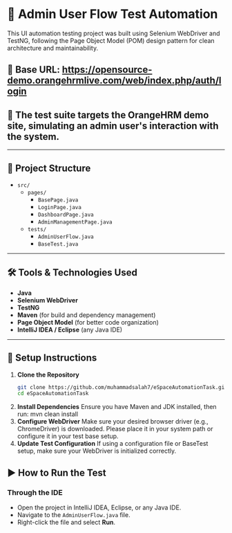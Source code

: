 # 🧪 Admin User Flow Test Automation
This UI automation testing project was built using Selenium WebDriver and TestNG, following the Page Object Model (POM) design pattern for clean architecture and maintainability.
## 🔗 Base URL: https://opensource-demo.orangehrmlive.com/web/index.php/auth/login
## 🧡 The test suite targets the OrangeHRM demo site, simulating an admin user's interaction with the system.

---
## 📁 Project Structure

- `src/`
  - `pages/`
    - `BasePage.java`
    - `LoginPage.java`
    - `DashboardPage.java`
    - `AdminManagementPage.java`
  - `tests/`
    - `AdminUserFlow.java`
    - `BaseTest.java`

---

## 🛠 Tools & Technologies Used

- **Java**
- **Selenium WebDriver**
- **TestNG**
- **Maven** (for build and dependency management)
- **Page Object Model** (for better code organization)
- **IntelliJ IDEA / Eclipse** (any Java IDE)

---

## 🚀 Setup Instructions

1. **Clone the Repository**
   ```bash
   git clone https://github.com/muhammadsalah7/eSpaceAutomationTask.git
   cd eSpaceAutomationTask
2. **Install Dependencies**
    Ensure you have Maven and JDK installed, then run: mvn clean install
3. **Configure WebDriver**
    Make sure your desired browser driver (e.g., ChromeDriver) is downloaded.
    Please place it in your system path or configure it in your test base setup.
4. **Update Test Configuration**
    If using a configuration file or BaseTest setup, make sure your WebDriver is initialized correctly.

## ▶️ How to Run the Test
### Through the IDE
- Open the project in IntelliJ IDEA, Eclipse, or any Java IDE.
- Navigate to the `AdminUserFlow.java` file.
- Right-click the file and select **Run**.




